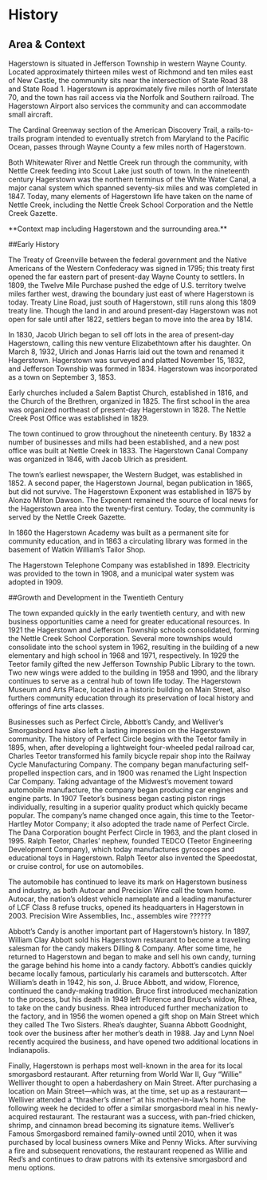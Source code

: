 # History

## Area & Context

Hagerstown is situated in Jefferson Township in western Wayne County.  Located approximately thirteen miles west of Richmond and ten miles east of New Castle, the community sits near the intersection of State Road 38 and State Road 1.  Hagerstown is approximately five miles north of Interstate 70, and the town has rail access via the Norfolk and Southern railroad.  The Hagerstown Airport also services the community and can accommodate small aircraft.  

The Cardinal Greenway section of the American Discovery Trail, a rails-to-trails program intended to eventually stretch from Maryland to the Pacific Ocean, passes through Wayne County a few miles north of Hagerstown.

Both Whitewater River and Nettle Creek run through the community, with Nettle Creek feeding into Scout Lake just south of town. In the nineteenth century Hagerstown was the northern terminus of the White Water Canal, a major canal system which spanned seventy-six miles and was completed in 1847.  Today, many elements of Hagerstown life have taken on the name of Nettle Creek, including the Nettle Creek School Corporation and the Nettle Creek Gazette. 


<div class="ph ph-map">**Context map including Hagerstown and the surrounding area.**</div>


##Early History

The Treaty of Greenville between the federal government and the Native Americans of the Western Confederacy was signed in 1795; this treaty first opened the far eastern part of present-day Wayne County to settlers.  In 1809, the Twelve Mile Purchase pushed the edge of U.S. territory twelve miles farther west, drawing the boundary just east of where Hagerstown is today.  Treaty Line Road, just south of Hagerstown, still runs along this 1809 treaty line.  Though the land in and around present-day Hagerstown was not open for sale until after 1822, settlers began to move into the area by 1814.  

In 1830, Jacob Ulrich began to sell off lots in the area of present-day Hagerstown, calling this new venture Elizabethtown after his daughter.  On March 8, 1932, Ulrich and Jonas Harris laid out the town and renamed it Hagerstown.  Hagerstown was surveyed and platted November 15, 1832, and Jefferson Township was formed in 1834.  Hagerstown was incorporated as a town on September 3, 1853. 

Early churches included a Salem Baptist Church, established in 1816, and the Church of the Brethren, organized in 1825.  The first school in the area was organized northeast of present-day Hagerstown in 1828.  The Nettle Creek Post Office was established in 1829. 

The town continued to grow throughout the nineteenth century.  By 1832 a number of businesses and mills had been established, and a new post office was built at Nettle Creek in 1833.  The Hagerstown Canal Company was organized in 1846, with Jacob Ulrich as president. 

The town’s earliest newspaper, the Western Budget, was established in 1852. A second paper, the Hagerstown Journal, began publication in 1865, but did not survive. The Hagerstown Exponent was established in 1875 by Alonzo Milton Dawson. The Exponent remained the source of local news for the Hagerstown area into the twenty-first century.  Today, the community is served by the Nettle Creek Gazette. 

In 1860 the Hagerstown Academy was built as a permanent site for community education, and in 1863 a circulating library was formed in the basement of Watkin William’s Tailor Shop.  

The Hagerstown Telephone Company was established in 1899. Electricity was provided to the town in 1908, and a municipal water system was adopted in 1909.


##Growth and Development in the Twentieth Century

The town expanded quickly in the early twentieth century, and with new business opportunities came a need for greater educational resources.  In 1921 the Hagerstown and Jefferson Township schools consolidated, forming the Nettle Creek School Corporation. Several more townships would consolidate into the school system in 1962, resulting in the building of a new elementary and high school in 1968 and 1971, respectively.  In 1929 the Teetor family gifted the new Jefferson Township Public Library to the town. Two new wings were added to the building in 1958 and 1990, and the library continues to serve as a central hub of town life today.  The Hagerstown Museum and Arts Place, located in a historic building on Main Street, also furthers community education through its preservation of local history and offerings of fine arts classes.

Businesses such as Perfect Circle, Abbott’s Candy, and Welliver’s Smorgasbord have also left a lasting impression on the Hagerstown community.  The history of Perfect Circle begins with the Teetor family in 1895, when, after developing a lightweight four-wheeled pedal railroad car, Charles Teetor transformed his family bicycle repair shop into the Railway Cycle Manufacturing Company.  The company began manufacturing self-propelled inspection cars, and in 1900 was renamed the Light Inspection Car Company. Taking advantage of the Midwest’s movement toward automobile manufacture, the company began producing car engines and engine parts.  In 1907 Teetor’s business began casting piston rings individually, resulting in a superior quality product which quickly became popular.  The company’s name changed once again, this time to the Teetor-Hartley Motor Company; it also adopted the trade name of Perfect Circle. The Dana Corporation bought Perfect Circle in 1963, and the plant closed in 1995. Ralph Teetor, Charles’ nephew, founded TEDCO (Teetor Engineering Development Company), which today manufactures gyroscopes and educational toys in Hagerstown. Ralph Teetor also invented the Speedostat, or cruise control, for use on automobiles.  

The automobile has continued to leave its mark on Hagerstown business and industry, as both Autocar and Precision Wire call the town home.  Autocar, the nation’s oldest vehicle nameplate and a leading manufacturer of LCF Class 8 refuse trucks, opened its headquarters in Hagerstown in 2003.  Precision Wire Assemblies, Inc., assembles wire ??????

Abbott’s Candy is another important part of Hagerstown’s history. In 1897, William Clay Abbott sold his Hagerstown restaurant to become a traveling salesman for the candy makers Dilling & Company.  After some time, he returned to Hagerstown and began to make and sell his own candy, turning the garage behind his home into a candy factory.  Abbott’s candies quickly became locally famous, particularly his caramels and butterscotch.  After William’s death in 1942, his son, J. Bruce Abbott, and widow, Florence, continued the candy-making tradition.  Bruce first introduced mechanization to the process, but his death in 1949 left Florence and Bruce’s widow, Rhea, to take on the candy business.  Rhea introduced further mechanization to the factory, and in 1956 the women opened a gift shop on Main Street which they called The Two Sisters.  Rhea’s daughter, Suanna Abbott Goodnight, took over the business after her mother’s death in 1988.  Jay and Lynn Noel recently acquired the business, and have opened two additional locations in Indianapolis. 

Finally, Hagerstown is perhaps most well-known in the area for its local smorgasbord restaurant.  After returning from World War II, Guy “Willie” Welliver thought to open a haberdashery on Main Street.  After purchasing a location on Main Street—which was, at the time, set up as a restaurant—Welliver attended a “thrasher’s dinner” at his mother-in-law’s home.  The following week he decided to offer a similar smorgasbord meal in his newly-acquired restaurant.  The restaurant was a success, with pan-fried chicken, shrimp, and cinnamon bread becoming its signature items. Welliver’s Famous Smorgasbord remained family-owned until 2010, when it was purchased by local business owners Mike and Penny Wicks.  After surviving a fire and subsequent renovations, the restaurant reopened as Willie and Red’s and continues to draw patrons with its extensive smorgasbord and menu options.
